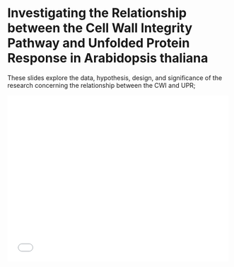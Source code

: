 # Investigating the Relationship between the Cell Wall Integrity Pathway and Unfolded Protein Response in Arabidopsis thaliana


These slides explore the data, hypothesis, design, and significance of the research concerning the relationship between the CWI and UPR;

<embed src="file:///Users/fatimakhawaja/Downloads/321-Space%20Farmers%20(1).pdf" width="500" height="375" 
 type="application/pdf">
